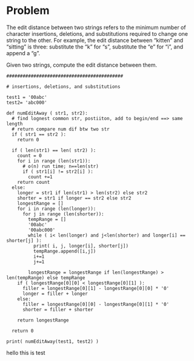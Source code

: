 # Problem

The edit distance between two strings refers to the minimum number of character insertions, deletions, and substitutions required to change one string to the other. For example, the edit distance between “kitten” and “sitting” is three: substitute the “k” for “s”, substitute the “e” for “i”, and append a “g”.

Given two strings, compute the edit distance between them.

```
###########################################

# insertions, deletions, and substitutions 

test1 = '00abc'
test2= 'abc000'

def numEditAway ( str1, str2):
  # find lognest common str, postiiton, add to begin/end ==> same length 
  # return compare num dif btw two str 
  if ( str1 == str2 ): 
    return 0 
  
  if ( len(str1) == len( str2) ): 
    count = 0 
    for i in range (len(str1)):
      # o(n) run time; n==len(str)
      if ( str1[i] != str2[i] ): 
        count +=1
    return count
  else: 
    longer = str1 if len(str1) > len(str2) else str2
    shorter = str1 if longer == str2 else str2
    longestRange = [] 
    for i in range (len(longer)):
      for j in range (len(shorter)):
        tempRange = [] 
        '00abc'
        '00abc000'
        while ( i< len(longer) and j<len(shorter) and longer[i] == shorter[j] ):
          print( i, j, longer[i], shorter[j])
          tempRange.append([i,j])
          i+=1 
          j+=1 

        longestRange = longestRange if len(longestRange) > len(tempRange) else tempRange
    if ( longestRange[0][0] < longestRange[0][1] ):
      filler = longestRange[0][1] - longestRange[0][0] * '0'
      longer = filler + longer
    else:
      filler = longestRange[0][0] - longestRange[0][1] * '0'
      shorter = filler + shorter

    return longestRange
        
  return 0

print( numEditAway(test1, test2) )
```

hello this is test
